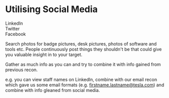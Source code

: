 # Utilising Social Media
LinkedIn  
Twitter  
Facebook  

Search photos for badge pictures, desk pictures, photos of software and tools etc. People continuously post things they shouldn't be that could give you valuable insight in to your target.  

Gather as much info as you can and try to combine it with info gained from previous recon.  

e.g. you can view staff names on LinkedIn, combine with our email recon which gave us some email formats (e.g. firstname.lastname@tesla.com) and combine with info gleaned from social media.  